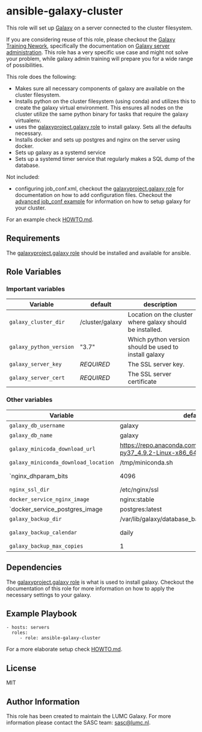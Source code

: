 # ansible-galaxy-cluster

This role will set up [Galaxy](https://galaxyproject.org) on a server connected to
the cluster filesystem. 

If you are considering reuse of this role, please checkout the [Galaxy Training Nework](
https://training.galaxyproject.org/), specifically the documentation
on [Galaxy server administration](https://training.galaxyproject.org/training-material/topics/admin/). This role has a very specific use case and might not solve your 
problem, while galaxy admin training will prepare you for a wide range of
possibilities.

This role does the following:

- Makes sure all necessary components of galaxy are available on the cluster filesystem.
- Installs python on the cluster filesystem (using conda) and utilizes this to
  create the galaxy virtual environment. This ensures all nodes on the cluster
  utilize the same python binary for tasks that require the galaxy virtualenv.
- uses the [galaxyproject.galaxy role](https://github.com/galaxyproject/ansible-galaxy)
  to install galaxy. Sets all the defaults necessary.
- Installs docker and sets up postgres and nginx on the server using docker.
- Sets up galaxy as a systemd service
- Sets up a systemd timer service that regularly makes a SQL dump of the database.


Not included:
- configuring job_conf.xml, checkout the [galaxyproject.galaxy role](https://github.com/galaxyproject/ansible-galaxy) for documentation on how to add configuration files. 
Checkout the [advanced job_conf example](https://github.com/galaxyproject/galaxy/blob/dev/lib/galaxy/config/sample/job_conf.xml.sample_advanced)
for information on how to setup galaxy for your cluster.

For an example check [HOWTO.md](HOWTO.md).

## Requirements

The [galaxyproject.galaxy role](https://github.com/galaxyproject/ansible-galaxy) 
should be installed and available for ansible.

## Role Variables

### Important variables 

Variable| default | description
---|---|---
`galaxy_cluster_dir` | /cluster/galaxy | Location on the cluster where galaxy should be installed.
`galaxy_python_version` | "3.7" | Which python version should be used to install galaxy
`galaxy_server_key` | *REQUIRED* | The SSL server key.
`galaxy_server_cert` | *REQUIRED* | The SSL server certificate


### Other variables

Variable| default | description
---|---|---
`galaxy_db_username`| galaxy | Username for the galaxy database
`galaxy_db_name` | galaxy | The name of the galaxy database
`galaxy_minicoda_download_url` | https://repo.anaconda.com/miniconda/Miniconda3-py37_4.9.2-Linux-x86_64.sh | The default download url for miniconda.
`galaxy_miniconda_download_location` | /tmp/miniconda.sh | Where to store the conda install script.
`nginx_dhparam_bits | 4096 | Nginx is more secure when a dhparam file is generated. Set the amount of bits for the generation.
`nginx_ssl_dir` | /etc/nginx/ssl |  where the dhparam files are stored
`docker_service_nginx_image`| nginx:stable | Image used for nginx
`docker_service_postgres_image | postgres:latest | Image used for postgres
`galaxy_backup_dir` | /var/lib/galaxy/database_backup | Where to store the SQL dump of the database.
`galaxy_backup_calendar` | daily | Set backup timer schedule, see https://www.freedesktop.org/software/systemd/man/systemd.time.html#Calendar%20Events
`galaxy_backup_max_copies` | 1 | How many SQL dumps should be kept on the server.

## Dependencies

The [galaxyproject.galaxy role](https://github.com/galaxyproject/ansible-galaxy) 
is what is used to install galaxy. Checkout the documentation of this role for
more information on how to apply the necessary settings to your galaxy.

## Example Playbook

    - hosts: servers
      roles:
         - role: ansible-galaxy-cluster

For a more elaborate setup check [HOWTO.md](HOWTO.md).

## License

MIT

## Author Information

This role has been created to maintain the LUMC Galaxy. For more information
please contact the SASC team: <a href='&#109;&#97;&#105;&#108;&#116;&#111;&#58;&#115;&#97;&#115;&#99;&#64;&#108;&#117;&#109;&#99;&#46;&#110;&#108;'>
&#115;&#97;&#115;&#99;&#64;&#108;&#117;&#109;&#99;&#46;&#110;&#108;</a>.
</p>
